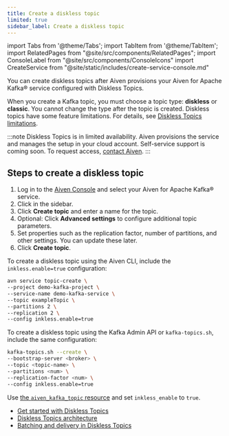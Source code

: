 ```yaml
---
title: Create a diskless topic
limited: true
sidebar_label: Create a diskless topic
---
```


import Tabs from '@theme/Tabs';
import TabItem from '@theme/TabItem';
import RelatedPages from "@site/src/components/RelatedPages";
import ConsoleLabel from "@site/src/components/ConsoleIcons"
import CreateService from "@site/static/includes/create-service-console.md"

You can create diskless topics after Aiven provisions your Aiven for Apache Kafka® service configured with Diskless Topics.

When you create a Kafka topic, you must choose a topic type: **diskless** or **classic**.
You cannot change the type after the topic is created. Diskless topics have some feature
limitations. For details, see
[Diskless Topics limitations](/docs/products/diskless#limitations).

:::note
Diskless Topics is in limited availability. Aiven provisions the service and
manages the setup in your cloud account. Self-service support is coming soon.
To request access, [contact Aiven](https://aiven.io/contact).
:::

## Steps to create a diskless topic

<Tabs groupId="setup">
<TabItem value="Console" label="Console" default>

1. Log in to the [Aiven Console](https://console.aiven.io/) and select your
   Aiven for Apache Kafka® service.
1. Click <ConsoleLabel name="topics" /> in the sidebar.
1. Click **Create topic** and enter a name for the topic.
1. Optional: Click **Advanced settings** to configure additional topic parameters.
1. Set properties such as the replication factor, number of partitions, and other
   settings. You can update these later.
1. Click **Create topic**.

</TabItem>
<TabItem value="CLI" label="CLI">

To create a diskless topic using the Aiven CLI, include
the `inkless.enable=true` configuration:

```bash
avn service topic-create \
--project demo-kafka-project \
--service-name demo-kafka-service \
--topic exampleTopic \
--partitions 2 \
--replication 2 \
--config inkless.enable=true
````

To create a diskless topic using the Kafka Admin API or `kafka-topics.sh`,
include the same configuration:

```bash
kafka-topics.sh --create \
--bootstrap-server <broker> \
--topic <topic-name> \
--partitions <num> \
--replication-factor <num> \
--config inkless.enable=true
```

</TabItem>
<TabItem value="terraform" label="Terraform">

Use [the `aiven_kafka_topic` resource](https://registry.terraform.io/providers/aiven/aiven/latest/docs/resources/kafka_topic)
and set `inkless_enable` to `true`.

</TabItem>
</Tabs>


<RelatedPages/>

- [Get started with Diskless Topics](/docs/products/diskless/get-started)
- [Diskless Topics architecture](/docs/products/diskless/concepts/architecture)
- [Batching and delivery in Diskless Topics](/docs/products/diskless/concepts/batching-and-delivery)
